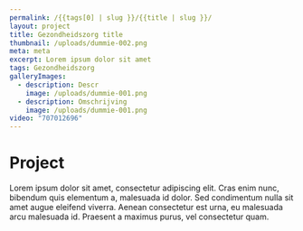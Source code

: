 ```yaml
---
permalink: /{{tags[0] | slug }}/{{title | slug }}/
layout: project
title: Gezondheidszorg title
thumbnail: /uploads/dummie-002.png
meta: meta
excerpt: Lorem ipsum dolor sit amet
tags: Gezondheidszorg
galleryImages:
  - description: Descr
    image: /uploads/dummie-001.png
  - description: Omschrijving
    image: /uploads/dummie-001.png
video: "707012696"
---
```


# Project

Lorem ipsum dolor sit amet, consectetur adipiscing elit. Cras enim nunc, bibendum quis elementum a, malesuada id dolor. Sed condimentum nulla sit amet augue eleifend viverra. Aenean consectetur est urna, eu malesuada arcu malesuada id. Praesent a maximus purus, vel consectetur quam.
